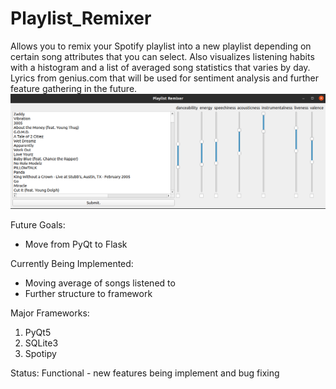 # Playlist_Remixer
Allows you to remix your Spotify playlist into a new playlist depending on certain song attributes that you can select. Also visualizes listening habits with a histogram and a list of averaged song statistics that varies by day. Lyrics from genius.com that will be used for sentiment analysis and further feature gathering in the future.
![](imgs/remixer.png)


Future Goals:
* Move from PyQt to Flask

Currently Being Implemented:
* Moving average of songs listened to
* Further structure to framework


Major Frameworks: 
1. PyQt5
2. SQLite3
3. Spotipy

Status:
Functional - new features being implement and bug fixing
